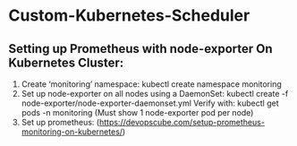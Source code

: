 # Custom-Kubernetes-Scheduler

## Setting up Prometheus with node-exporter On Kubernetes Cluster: 

1. Create ‘monitoring’ namespace:
   kubectl create namespace monitoring
2. Set up node-exporter on all nodes using a DaemonSet: 
   kubectl create -f node-exporter/node-exporter-daemonset.yml
   Verify with: kubectl get pods -n monitoring (Must show 1 node-exporter pod per node)
3. Set up prometheus:
   (https://devopscube.com/setup-prometheus-monitoring-on-kubernetes/)

